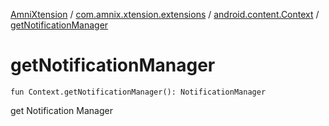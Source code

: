 [AmniXtension](../../index.md) / [com.amnix.xtension.extensions](../index.md) / [android.content.Context](index.md) / [getNotificationManager](./get-notification-manager.md)

# getNotificationManager

`fun Context.getNotificationManager(): NotificationManager`

get Notification Manager

